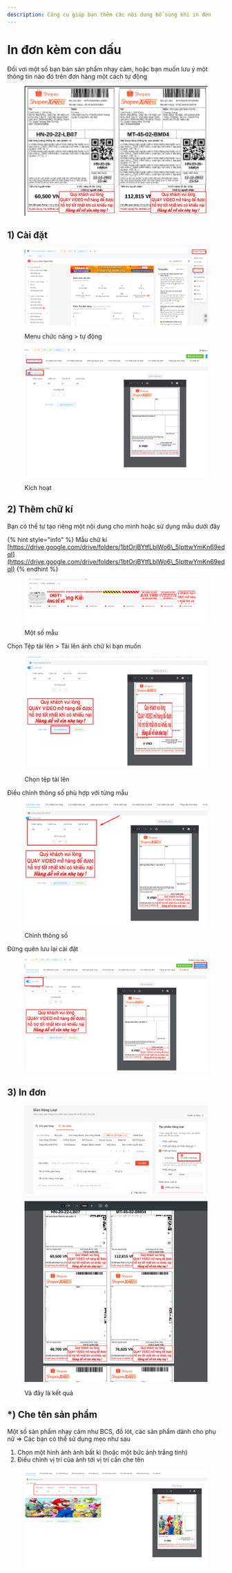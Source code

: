 ```yaml
---
description: Công cụ giúp bạn thêm các nội dung bổ sung khi in đơn
---
```


# In đơn kèm con dấu

Đối vơi một số bạn bán sản phẩm nhạy cảm, hoặc bạn muốn lưu ý một thông tin nào đó trên đơn hàng một cách tự động

<figure><img src="../../.gitbook/assets/Untitled-2 (1).png" alt=""><figcaption></figcaption></figure>

## 1) Cài đặt

<figure><img src="../../.gitbook/assets/image (12).png" alt=""><figcaption><p>Menu chức năng > tự động</p></figcaption></figure>

<figure><img src="../../.gitbook/assets/image (16).png" alt=""><figcaption><p>Kích hoạt</p></figcaption></figure>

## 2) Thêm chữ kí

Bạn có thể tự tạo riêng một nội dung cho mình hoặc sử dụng mẫu dưới đây

{% hint style="info" %}
Mẫu chữ kí [https://drive.google.com/drive/folders/1btOrjBYtfLblWo6\_5IpttwYmKn69edqI](https://drive.google.com/drive/folders/1btOrjBYtfLblWo6\_5IpttwYmKn69edqI)
{% endhint %}

<figure><img src="../../.gitbook/assets/image (20).png" alt=""><figcaption><p>Một số mẫu</p></figcaption></figure>

Chọn Tệp tải lên > Tải lên ảnh chữ kí bạn muốn

<figure><img src="../../.gitbook/assets/image (1) (1) (2).png" alt=""><figcaption><p>Chọn tệp tải lên</p></figcaption></figure>

Điều chỉnh thông số phù hợp với từng mẫu

<figure><img src="../../.gitbook/assets/image (14).png" alt=""><figcaption><p>Chỉnh thông số</p></figcaption></figure>

Đừng quên lưu lại cài đặt

<figure><img src="../../.gitbook/assets/image (13) (1).png" alt=""><figcaption></figcaption></figure>

## 3) In đơn

<figure><img src="../../.gitbook/assets/image (5).png" alt=""><figcaption></figcaption></figure>

<figure><img src="../../.gitbook/assets/Untitled-2.png" alt=""><figcaption><p>Và đây là kết quả</p></figcaption></figure>

## \*) Che tên sản phẩm

Một số sản phẩm nhạy cảm như BCS, đồ lót, các sản phẩm dành cho phụ nữ => Các bạn có thể sử dụng mẹo như sau

1. Chọn một hình ảnh ảnh bất kì (hoặc một bức ảnh trắng tinh)
2. Điều chỉnh vị trí của ảnh tới vị trí cần che tên

<figure><img src="../../.gitbook/assets/image (11) (1).png" alt=""><figcaption></figcaption></figure>

